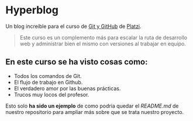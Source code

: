 # Hyperblog
Un blog increíble para el curso de [Git y GitHub](https://platzi.com/cursos/github) de [Platzi](https://platzi.com/).
> Este curso es un complemento más para escalar la ruta de desarrollo web y administrar bien el mismo con versiones al trabajar en equipo.

## En este curso se ha visto cosas como:
* Todos los comandos de Git.
* El flujo de trabajo en Github.
* El verdadero amor por las buenas prácticas.
* Trucos muy locos del profesor.

Esto solo **ha sido un ejemplo** de como podría quedar el _README.md_ de nuestro repositorio para ampliar más sobre que se trata nuestro proyecto.